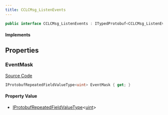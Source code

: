 ```yaml
---
title: CCLCMsg_ListenEvents
---
```


```csharp
public interface CCLCMsg_ListenEvents : ITypedProtobuf<CCLCMsg_ListenEvents>, INativeHandle
```

#### Implements

## Properties

### EventMask

[Source Code](https://github.com/swiftly-solution/swiftlys2/blob/main/managed/src/SwiftlyS2.Generated/Protobufs/Interfaces/CCLCMsg_ListenEvents.cs#L13)

```csharp
IProtobufRepeatedFieldValueType<uint> EventMask { get; }
```

#### Property Value

- [IProtobufRepeatedFieldValueType](/docs/api/shared/netmessages/iprotobufrepeatedfieldvaluetype-1)<[uint](https://learn.microsoft.com/dotnet/api/system.uint32)>

